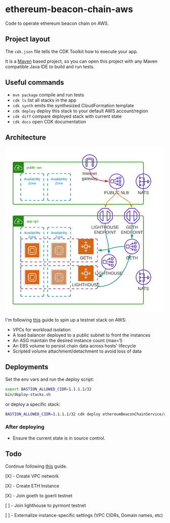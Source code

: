 # ethereum-beacon-chain-aws
Code to operate ethereum beacon chain on AWS.

## Project layout

The `cdk.json` file tells the CDK Toolkit how to execute your app.

It is a [Maven](https://maven.apache.org/) based project, so you can open this project with any Maven compatible Java IDE to build and run tests.

## Useful commands

 * `mvn package`     compile and run tests
 * `cdk ls`          list all stacks in the app
 * `cdk synth`       emits the synthesized CloudFormation template
 * `cdk deploy`      deploy this stack to your default AWS account/region
 * `cdk diff`        compare deployed stack with current state
 * `cdk docs`        open CDK documentation

## Architecture

![Ethereum Beacon Chain Service](docs/Ethereum_Beacon_Chain_Service.png)

I'm following [this](https://someresat.medium.com/guide-to-staking-on-ethereum-2-0-ubuntu-pyrmont-lighthouse-a634d3b87393) guide to spin up a testnet stack on AWS:
- VPCs for workload isolation
- A load balancer deployed to a public subnet to front the instances
- An ASG maintain the desired instance count (max=1)
- An EBS volume to persist chain data across hosts' lifecycle
- Scripted volume attachment/detachment to avoid loss of data

## Deployments
Set the env vars and run the deploy script:

```bash
export BASTION_ALLOWED_CIDR=1.1.1.1/32
bin/deploy-stacks.sh
```
or deploy a specific stack:

```bash
BASTION_ALLOWED_CIDR=1.1.1.1/32 cdk deploy ethereumBeaconChainService/administration --require-approval never
```

### After deploying
- Ensure the current state is in source control.

## Todo

Continue following [this](https://someresat.medium.com/guide-to-staking-on-ethereum-2-0-ubuntu-pyrmont-lighthouse-a634d3b87393) guide.

[X] - Create VPC network

[X] - Create ETH Instance

[X] - Join goeth to goerli testnet

[ ] - Join lighthouse to pyrmont testnet

[ ] - Externalize instance-specific settings (VPC CIDRs, Domain names, etc)
